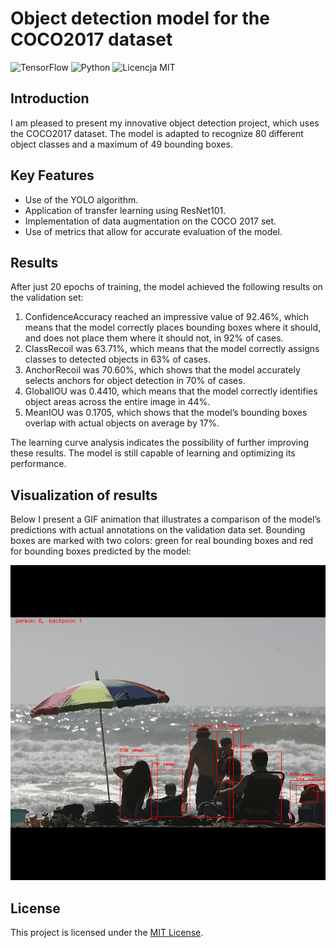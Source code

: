 # Object detection model for the COCO2017 dataset

![TensorFlow](https://img.shields.io/badge/TensorFlow-FF6F00?style=for-the-badge&logo=tensorflow&logoColor=white)
![Python](https://img.shields.io/badge/Python-3776AB?style=for-the-badge&logo=python&logoColor=white)
![Licencja MIT](https://img.shields.io/badge/License-MIT-yellow.svg)

## Introduction

I am pleased to present my innovative object detection project, which uses the COCO2017 dataset. The model is adapted to recognize 80 different object classes and a maximum of 49 bounding boxes.

## Key Features

- Use of the YOLO algorithm.
- Application of transfer learning using ResNet101.
- Implementation of data augmentation on the COCO 2017 set.
- Use of metrics that allow for accurate evaluation of the model.

## Results
After just 20 epochs of training, the model achieved the following results on the validation set:

1. ConfidenceAccuracy reached an impressive value of 92.46%, which means that the model correctly places bounding boxes where it should, and does not place them where it should not, in 92% of cases.
2. ClassRecoil was 63.71%, which means that the model correctly assigns classes to detected objects in 63% of cases.
3. AnchorRecoil was 70.60%, which shows that the model accurately selects anchors for object detection in 70% of cases.
4. GlobalIOU was 0.4410, which means that the model correctly identifies object areas across the entire image in 44%.
5. MeanIOU was 0.1705, which shows that the model’s bounding boxes overlap with actual objects on average by 17%.

The learning curve analysis indicates the possibility of further improving these results. The model is still capable of learning and optimizing its performance.

## Visualization of results
Below I present a GIF animation that illustrates a comparison of the model’s predictions with actual annotations on the validation data set. Bounding boxes are marked with two colors: green for real bounding boxes and red for bounding boxes predicted by the model:

![gif](readme_files/output.gif)

## License

This project is licensed under the [MIT License](LICENSE).

